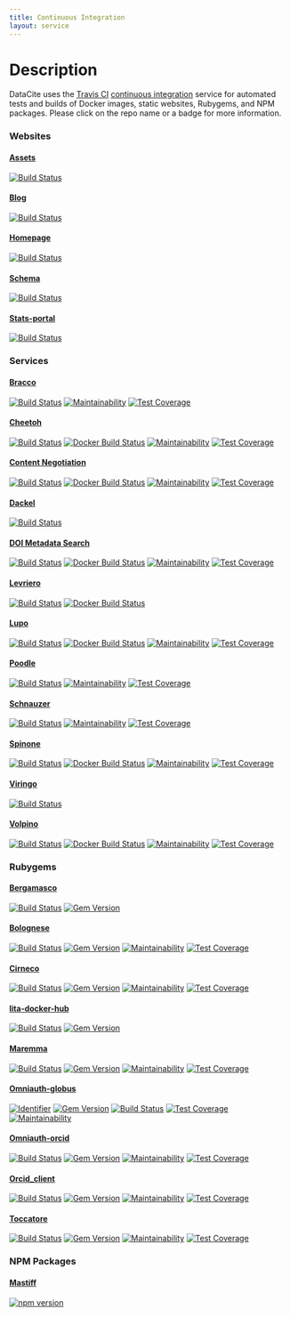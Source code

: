 ```yaml
---
title: Continuous Integration
layout: service
---
```


# Description

DataCite uses the [Travis CI](https://travis-ci.org/) [continuous integration](https://www.thoughtworks.com/continuous-integration) service for automated tests and builds of Docker images, static websites, Rubygems, and NPM packages. Please click on the repo name or a badge for more information.

### Websites

#### [Assets](https://github.com/datacite/segugio)
[![Build Status](https://travis-ci.org/datacite/segugio.svg?branch=master)](https://travis-ci.org/datacite/segugio)

#### [Blog](https://github.com/datacite/blog)
[![Build Status](https://travis-ci.org/datacite/blog.svg)](https://travis-ci.org/datacite/blog)

#### [Homepage](https://github.com/datacite/homepage)
[![Build Status](https://travis-ci.org/datacite/homepage.svg?branch=master)](https://travis-ci.org/datacite/homepage)

#### [Schema](https://github.com/datacite/schema)
[![Build Status](https://travis-ci.org/datacite/schema.svg?branch=master)](https://travis-ci.org/datacite/schema)

#### [Stats-portal](https://github.com/datacite/stats-portal)
[![Build Status](https://travis-ci.org/datacite/stats-portal.svg?branch=master)](https://travis-ci.org/datacite/stats-portal)

### Services

#### [Bracco](https://github.com/datacite/bracco)
[![Build Status](https://travis-ci.org/datacite/bracco.svg?branch=master)](https://travis-ci.org/datacite/bracco)  [![Maintainability](https://api.codeclimate.com/v1/badges/9f1bc0e9688e2f48d2b2/maintainability)](https://codeclimate.com/github/datacite/bracco/maintainability) [![Test Coverage](https://api.codeclimate.com/v1/badges/9f1bc0e9688e2f48d2b2/test_coverage)](https://codeclimate.com/github/datacite/bracco/test_coverage)

#### [Cheetoh](https://github.com/datacite/cheetoh)
[![Build Status](https://travis-ci.org/datacite/cheetoh.svg?branch=master)](https://travis-ci.org/datacite/cheetoh) [![Docker Build Status](https://img.shields.io/docker/build/datacite/cheetoh.svg)](https://hub.docker.com/r/datacite/cheetoh/)  [![Maintainability](https://api.codeclimate.com/v1/badges/ddb2efcae1339a13bb51/maintainability)](https://codeclimate.com/github/datacite/cheetoh/maintainability) [![Test Coverage](https://api.codeclimate.com/v1/badges/ddb2efcae1339a13bb51/test_coverage)](https://codeclimate.com/github/datacite/cheetoh/test_coverage)

#### [Content Negotiation](https://github.com/crosscite/content-negotiation)
[![Build Status](https://travis-ci.org/crosscite/content-negotiation.svg?branch=master)](https://travis-ci.org/crosscite/content-negotiation) [![Docker Build Status](https://img.shields.io/docker/build/crosscite/content-negotiation.svg)](https://hub.docker.com/r/crosscite/content-negotiation/) [![Maintainability](https://api.codeclimate.com/v1/badges/60f70cb3a7f2431949ed/maintainability)](https://codeclimate.com/github/crosscite/content-negotiation/maintainability) [![Test Coverage](https://api.codeclimate.com/v1/badges/60f70cb3a7f2431949ed/test_coverage)](https://codeclimate.com/github/crosscite/content-negotiation/test_coverage)

#### [Dackel](https://github.com/datacite/dackel)
[![Build Status](https://travis-ci.org/datacite/dackel.svg?branch=master)](https://travis-ci.org/datacite/dackel)

#### [DOI Metadata Search](https://github.com/crosscite/doi-metadata-search)
[![Build Status](https://travis-ci.org/crosscite/doi-metadata-search.svg)](https://travis-ci.org/crosscite/doi-metadata-search)  [![Docker Build Status](https://img.shields.io/docker/build/crosscite/doi-metadata-search.svg)](https://hub.docker.com/r/crosscite/doi-metadata-search/) [![Maintainability](https://api.codeclimate.com/v1/badges/69aca8f548125bd813f3/maintainability)](https://codeclimate.com/github/crosscite/doi-metadata-search/maintainability) [![Test Coverage](https://api.codeclimate.com/v1/badges/69aca8f548125bd813f3/test_coverage)](https://codeclimate.com/github/crosscite/doi-metadata-search/test_coverage)

#### [Levriero](https://github.com/datacite/levriero)
[![Build Status](https://travis-ci.org/datacite/levriero.svg?branch=master)](https://travis-ci.org/datacite/levriero)  [![Docker Build Status](https://img.shields.io/docker/build/datacite/levriero.svg)](https://hub.docker.com/r/datacite/levriero/)

#### [Lupo](https://github.com/datacite/lupo)
[![Build Status](https://travis-ci.org/datacite/lupo.svg?branch=master)](https://travis-ci.org/datacite/lupo) [![Docker Build Status](https://img.shields.io/docker/build/datacite/lupo.svg)](https://hub.docker.com/r/datacite/lupo/)  [![Maintainability](https://api.codeclimate.com/v1/badges/dddd95f9f6f354b7af93/maintainability)](https://codeclimate.com/github/datacite/lupo/maintainability) [![Test Coverage](https://api.codeclimate.com/v1/badges/dddd95f9f6f354b7af93/test_coverage)](https://codeclimate.com/github/datacite/lupo/test_coverage)

#### [Poodle](https://github.com/datacite/poodle)
[![Build Status](https://travis-ci.org/datacite/poodle.svg?branch=master)](https://travis-ci.org/datacite/poodle) [![Maintainability](https://api.codeclimate.com/v1/badges/ddb43ea782a1f201edfc/maintainability)](https://codeclimate.com/github/datacite/poodle/maintainability) [![Test Coverage](https://api.codeclimate.com/v1/badges/ddb43ea782a1f201edfc/test_coverage)](https://codeclimate.com/github/datacite/poodle/test_coverage)

#### [Schnauzer](https://github.com/datacite/schnauzer)
[![Build Status](https://travis-ci.org/datacite/schnauzer.svg?branch=master)](https://travis-ci.org/datacite/schnauzer) [![Maintainability](https://api.codeclimate.com/v1/badges/4032e94f759b56d71885/maintainability)](https://codeclimate.com/github/datacite/schnauzer/maintainability) [![Test Coverage](https://api.codeclimate.com/v1/badges/4032e94f759b56d71885/test_coverage)](https://codeclimate.com/github/datacite/schnauzer/test_coverage)

#### [Spinone](https://github.com/datacite/spinone)
[![Build Status](https://travis-ci.org/datacite/spinone.svg?branch=master)](https://travis-ci.org/datacite/spinone) [![Docker Build Status](https://img.shields.io/docker/build/datacite/spinone.svg)](https://hub.docker.com/r/datacite/spinone/)  [![Maintainability](https://api.codeclimate.com/v1/badges/5b402959e44ca945cb73/maintainability)](https://codeclimate.com/github/datacite/spinone/maintainability) [![Test Coverage](https://api.codeclimate.com/v1/badges/5b402959e44ca945cb73/test_coverage)](https://codeclimate.com/github/datacite/spinone/test_coverage)

#### [Viringo](https://github.com/datacite/viringo)
[![Build Status](https://travis-ci.com/datacite/viringo.svg?branch=master)](https://travis-ci.com/datacite/viringo)

#### [Volpino](https://github.com/datacite/volpino)
[![Build Status](https://travis-ci.org/datacite/volpino.svg)](https://travis-ci.org/datacite/volpino) [![Docker Build Status](https://img.shields.io/docker/build/datacite/volpino.svg)](https://hub.docker.com/r/datacite/volpino/)  [![Maintainability](https://api.codeclimate.com/v1/badges/48dcb5d08cf767b3172d/maintainability)](https://codeclimate.com/github/datacite/volpino/maintainability) [![Test Coverage](https://api.codeclimate.com/v1/badges/48dcb5d08cf767b3172d/test_coverage)](https://codeclimate.com/github/datacite/volpino/test_coverage)

### Rubygems

#### [Bergamasco](https://github.com/datacite/bergamasco)
[![Build Status](https://travis-ci.org/datacite/bergamasco.svg?branch=master)](https://travis-ci.org/datacite/bergamasco) [![Gem Version](https://badge.fury.io/rb/bergamasco.svg)](https://badge.fury.io/rb/bergamasco)

#### [Bolognese](https://github.com/datacite/bolognese)
[![Build Status](https://travis-ci.org/datacite/bolognese.svg?branch=master)](https://travis-ci.org/datacite/bolognese) [![Gem Version](https://badge.fury.io/rb/bolognese.svg)](https://badge.fury.io/rb/bolognese) [![Maintainability](https://api.codeclimate.com/v1/badges/ae69165425ba32854679/maintainability)](https://codeclimate.com/github/datacite/bolognese/maintainability) [![Test Coverage](https://api.codeclimate.com/v1/badges/ae69165425ba32854679/test_coverage)](https://codeclimate.com/github/datacite/bolognese/test_coverage)

#### [Cirneco](https://github.com/datacite/cirneco)
[![Build Status](https://travis-ci.org/datacite/cirneco.svg?branch=master)](https://travis-ci.org/datacite/cirneco) [![Gem Version](https://badge.fury.io/rb/cirneco.svg)](https://badge.fury.io/rb/cirneco) [![Maintainability](https://api.codeclimate.com/v1/badges/cbfe1a7cfd8a68d12118/maintainability)](https://codeclimate.com/github/datacite/cirneco/maintainability) [![Test Coverage](https://api.codeclimate.com/v1/badges/cbfe1a7cfd8a68d12118/test_coverage)](https://codeclimate.com/github/datacite/cirneco/test_coverage)

#### [lita-docker-hub](https://github.com/datacite/lita-docker-hub)
[![Build Status](https://travis-ci.org/datacite/lita-docker-hub.svg?branch=master)](https://travis-ci.org/datacite/lita-docker-hub) [![Gem Version](https://badge.fury.io/rb/lita-docker-hub.svg)](https://badge.fury.io/rb/lita-docker-hub)

#### [Maremma](https://github.com/datacite/maremma)
[![Build Status](https://travis-ci.org/datacite/maremma.svg?branch=master)](https://travis-ci.org/datacite/maremma) [![Gem Version](https://badge.fury.io/rb/maremma.svg)](https://badge.fury.io/rb/maremma)  [![Maintainability](https://api.codeclimate.com/v1/badges/dddd95f9f6f354b7af93/maintainability)](https://codeclimate.com/github/datacite/lupo/maintainability) [![Test Coverage](https://api.codeclimate.com/v1/badges/5472f0aa3ea85effb47a/test_coverage)](https://codeclimate.com/github/datacite/maremma/test_coverage)

#### [Omniauth-globus](https://github.com/datacite/omniauth-globus)
[![Identifier](https://img.shields.io/badge/doi-10.14454%2F81gp--9y63-fca709.svg)](https://doi.org/10.14454/81gp-9y63)
[![Gem Version](https://badge.fury.io/rb/omniauth-globus.svg)](https://badge.fury.io/rb/omniauth-globus)
[![Build Status](https://travis-ci.com/datacite/omniauth-globus.svg?branch=master)](https://travis-ci.com/datacite/omniauth-globus)
[![Test Coverage](https://api.codeclimate.com/v1/badges/13f9467872e9a688e9cb/test_coverage)](https://codeclimate.com/github/datacite/omniauth-globus/test_coverage)
[![Maintainability](https://api.codeclimate.com/v1/badges/13f9467872e9a688e9cb/maintainability)](https://codeclimate.com/github/datacite/omniauth-globus/maintainability)

#### [Omniauth-orcid](https://github.com/datacite/omniauth-orcid)
[![Build Status](https://travis-ci.org/datacite/omniauth-orcid.svg?branch=master)](https://travis-ci.org/datacite/omniauth-orcid)  [![Gem Version](https://badge.fury.io/rb/omniauth-orcid.svg)](https://badge.fury.io/rb/omniauth-orcid)  [![Maintainability](https://api.codeclimate.com/v1/badges/2d1bf6c89c50378bdc3b/maintainability)](https://codeclimate.com/github/datacite/omniauth-orcid/maintainability) [![Test Coverage](https://api.codeclimate.com/v1/badges/2d1bf6c89c50378bdc3b/test_coverage)](https://codeclimate.com/github/datacite/omniauth-orcid/test_coverage)

#### [Orcid_client](https://github.com/datacite/orcid_client)
[![Build Status](https://travis-ci.org/datacite/orcid_client.svg?branch=master)](https://travis-ci.org/datacite/orcid_client) [![Gem Version](https://badge.fury.io/rb/orcid_client.svg)](https://badge.fury.io/rb/orcid_client)  [![Maintainability](https://api.codeclimate.com/v1/badges/a56103deb5b3182801a8/maintainability)](https://codeclimate.com/github/datacite/orcid_client/maintainability) [![Test Coverage](https://api.codeclimate.com/v1/badges/a56103deb5b3182801a8/test_coverage)](https://codeclimate.com/github/datacite/orcid_client/test_coverage)

#### [Toccatore](https://github.com/datacite/toccatore)
[![Build Status](https://travis-ci.org/datacite/toccatore.svg?branch=master)](https://travis-ci.org/datacite/toccatore) [![Gem Version](https://badge.fury.io/rb/toccatore.svg)](https://badge.fury.io/rb/toccatore)
[![Maintainability](https://api.codeclimate.com/v1/badges/32424721881c5f2d3942/maintainability)](https://codeclimate.com/github/datacite/toccatore/maintainability) [![Test Coverage](https://api.codeclimate.com/v1/badges/32424721881c5f2d3942/test_coverage)](https://codeclimate.com/github/datacite/toccatore/test_coverage)

### NPM Packages

#### [Mastiff](https://github.com/datacite/mastiff)
[![npm version](https://badge.fury.io/js/%40datacite%2Fmastiff.svg)](https://badge.fury.io/js/%40datacite%2Fmastiff)
